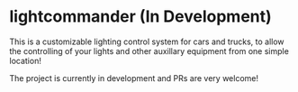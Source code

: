 # lightcommander (In Development)

This is a customizable lighting control system for cars and trucks, to allow the controlling of your lights and other auxillary equipment from one simple location!

The project is currently in development and PRs are very welcome!
